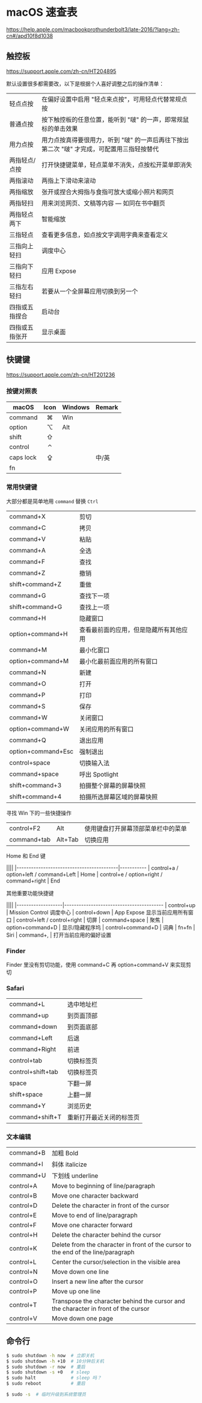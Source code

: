 # macOS 速查表

https://help.apple.com/macbookprothunderbolt3/late-2016/?lang=zh-cn#/apd10f8d1038


## 触控板

https://support.apple.com/zh-cn/HT204895

默认设置很多都需要改，以下是根据个人喜好调整之后的操作清单：

|||
|----------|--------------------------------------------------------------------------------------------
| 轻点点按 | 在偏好设置中启用 "轻点来点按"，可用轻点代替常规点按
| 普通点按 | 按下触控板的任意位置，能听到 "啵" 的一声，即常规鼠标的单击效果
| 用力点按 | 用力点按真得要很用力，听到 "啵" 的一声后再往下按出第二次 "啵" 才完成，可配置用三指轻按替代
| 两指轻点/点按 | 打开快捷键菜单，轻点菜单不消失，点按松开菜单即消失
| 两指滚动 | 两指上下滑动来滚动
| 两指缩放 | 张开或捏合大拇指与食指可放大或缩小照片和网页
| 两指轻扫 | 用来浏览网页、文稿等内容 — 如同在书中翻页
| 两指轻点两下 | 智能缩放
| 三指轻点     | 查看更多信息，如点按文字调用字典来查看定义
| 三指向上轻扫 | 调度中心
| 三指向下轻扫 | 应用 Expose
| 三指左右轻扫 | 若要从一个全屏幕应用切换到另一个
| 四指或五指捏合 | 启动台
| 四指或五指张开 | 显示桌面


## 快键键

https://support.apple.com/zh-cn/HT201236

### 按键对照表

|  macOS   | Icon | Windows | Remark
|----------|:----:|---------|---------
| command  |  ⌘   |   Win   ||
| option   |  ⌥   |   Alt   ||
| shift    |  ⇧   |         ||
| control  |  ⌃   |         ||
| caps lock|  ⇪   |         | 中/英
| fn       |      |         |||

### 常用快键键

大部分都是简单地用 `command` 替换 `Ctrl`

|||
|-----------|---------------------------------------------------------------------- 
| command+X | 剪切
| command+C | 拷贝
| command+V | 粘贴
| command+A | 全选
| command+F | 查找
| command+Z | 撤销
| shift+command+Z  | 重做
| command+G | 查找下一项
| shift+command+G  | 查找上一项
| command+H | 隐藏窗口
| option+command+H | 查看最前面的应用，但是隐藏所有其他应用
| command+M | 最小化窗口
| option+command+M | 最小化最前面应用的所有窗口
| command+N | 新建
| command+O | 打开
| command+P | 打印
| command+S | 保存
| command+W | 关闭窗口
| option+command+W | 关闭应用的所有窗口
| command+Q | 退出应用
| option+command+Esc | 强制退出
| control+space | 切换输入法
| command+space | 呼出 Spotlight
| shift+command+3    | 拍摄整个屏幕的屏幕快照
| shift+command+4    | 拍摄所选屏幕区域的屏幕快照

寻找 Win 下的一些快捷操作

||||
|-------------|----------------|--------------------------
| control+F2  | Alt            | 使用键盘打开屏幕顶部菜单栏中的菜单
| command+tab | Alt+Tab        | 切换应用

Home 和 End 键

||||
|------------------------------------------|-----------
| control+a / option+left / command+Left   | Home
| control+e / option+right / command+right | End

其他重要功能快捷键

||||
|-------------------|-----------------------------------------
| control+up        | Mission Control 调度中心
| control+down      | App Expose 显示当前应用所有窗口
| control+left / control+right | 切屏
| command+space     | 聚焦
| option+command+D  | 显示/隐藏程序坞
| control+command+D | 词典
| fn+fn             | Siri
| command+,         | 打开当前应用的偏好设置

### Finder

Finder 里没有剪切功能，使用 command+C 再 option+command+V 来实现剪切

### Safari

|||
|-----------------|---------------------------------
| command+L       | 选中地址栏
| command+up      | 到页面顶部
| command+down    | 到页面底部
| command+Left    | 后退
| command+Right   | 前进
| control+tab       | 切换标签页
| control+shift+tab | 切换标签页
| space           | 下翻一屏
| shift+space     | 上翻一屏
| command+Y       | 浏览历史
| command+shift+T | 重新打开最近关闭的标签页

### 文本编辑

|||
|-------------|---------------------------------
| command+B   | 加粗 Bold
| command+I   | 斜体 italicize
| command+U   | 下划线 underline
| control+A   | Move to beginning of line/paragraph
| control+B   | Move one character backward
| control+D   | Delete the character in front of the cursor
| control+E   | Move to end of line/paragraph
| control+F   | Move one character forward
| control+H   | Delete the character behind the cursor
| control+K   | Delete from the character in front of the cursor to the end of the line/paragraph
| control+L   | Center the cursor/selection in the visible area
| control+N   | Move down one line
| control+O   | Insert a new line after the cursor
| control+P   | Move up one line
| control+T   | Transpose the character behind the cursor and the character in front of the cursor
| control+V   | Move down one page

## 命令行

```bash
$ sudo shutdown -h now  # 立即关机
$ sudo shutdown -h +10  # 10分钟后关机
$ sudo shutdown -r now  # 重启
$ sudo shutdown -s +0   # sleep
$ sudo halt             # sleep 吗？
$ sudo reboot           # 重启

$ sudo -s  # 临时升级到系统管理员
```
